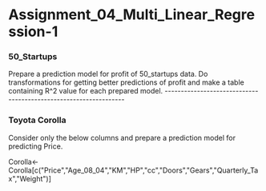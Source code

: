 <h1> Assignment_04_Multi_Linear_Regression-1</h1>
<h3> 50_Startups </h3>
Prepare a prediction model for profit of 50_startups data.
Do transformations for getting better predictions of profit and
make a table containing R^2 value for each prepared model.
-----------------------------------------------------------------

<h3> Toyota Corolla </h3>
Consider only the below columns and prepare a prediction model for predicting Price.

Corolla<-Corolla[c("Price","Age_08_04","KM","HP","cc","Doors","Gears","Quarterly_Tax","Weight")]
